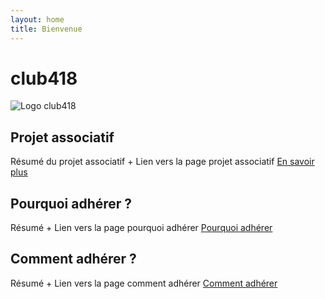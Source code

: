 ```yaml
---
layout: home
title: Bienvenue
---
```


# club418
![Logo club418](/assets/images/logo.png)

## Projet associatif
Résumé du projet associatif + Lien vers la page projet associatif
[En savoir plus](/projet-associatif/)

## Pourquoi adhérer ?
Résumé + Lien vers la page pourquoi adhérer
[Pourquoi adhérer](/pourquoi-adherer/)

## Comment adhérer ?
Résumé + Lien vers la page comment adhérer
[Comment adhérer](/comment-adherer/)


